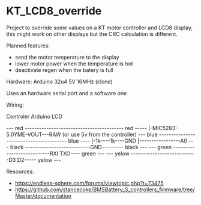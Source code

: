 # KT_LCD8_override

Project to override some values on a KT motor controller and LCD8 display, this might work on other displays but the CRC calculation is different.

Planned features:
- send the motor temperature to the display
- lower motor power when the temperature is hot
- deactivate regen when the batery is full

Hardware: Arduino 32u4 5V 16MHz (clone)

Uses an hardware serial port and a software one

Wiring:

Controler                   Arduino     LCD


--- red ----------------------------------------- red -----
             |-MIC5283-5.0YME-VOUT---RAW (or use 5v from the controller)
--- blue ---------------------------------------- blue ----
             |-1k----1k----GND
                   |-----------------A0
--- black ---------------------------GND--------- black ---
--- green ---------------------------RXI  TXO---- green ---
--- yelow ---------------------------D3   D2----- yelow ---

Resources:
- https://endless-sphere.com/forums/viewtopic.php?t=73475
- https://github.com/stancecoke/BMSBattery_S_controllers_firmware/tree/Master/documentation
